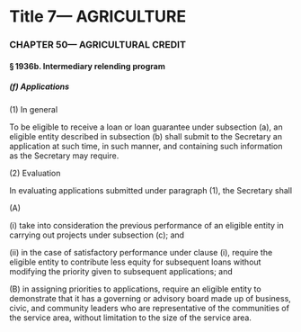 
# Title 7— AGRICULTURE
### CHAPTER 50— AGRICULTURAL CREDIT
#### § 1936b. Intermediary relending program
##### (f) Applications

(1) In general

To be eligible to receive a loan or loan guarantee under subsection (a), an eligible entity described in subsection (b) shall submit to the Secretary an application at such time, in such manner, and containing such information as the Secretary may require.

(2) Evaluation

In evaluating applications submitted under paragraph (1), the Secretary shall

(A)

(i) take into consideration the previous performance of an eligible entity in carrying out projects under subsection (c); and

(ii) in the case of satisfactory performance under clause (i), require the eligible entity to contribute less equity for subsequent loans without modifying the priority given to subsequent applications; and

(B) in assigning priorities to applications, require an eligible entity to demonstrate that it has a governing or advisory board made up of business, civic, and community leaders who are representative of the communities of the service area, without limitation to the size of the service area.
